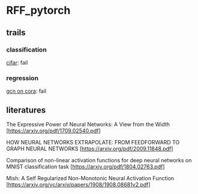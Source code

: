 # RFF_pytorch
## trails
### classification 
 [cifar](./cifar/README.md): fail
 
### regression
 [gcn on cora](./gcn/README.md): fail

## literatures
The Expressive Power of Neural Networks: A View from the Width 
[https://arxiv.org/pdf/1709.02540.pdf]

HOW NEURAL NETWORKS EXTRAPOLATE: FROM FEEDFORWARD TO GRAPH NEURAL NETWORKS
[https://arxiv.org/pdf/2009.11848.pdf]

Comparison of non-linear activation functions for deep neural networks on MNIST classification task
[https://arxiv.org/pdf/1804.02763.pdf]

Mish: A Self Regularized Non-Monotonic Neural Activation Function
[https://arxiv.org/vc/arxiv/papers/1908/1908.08681v2.pdf]

